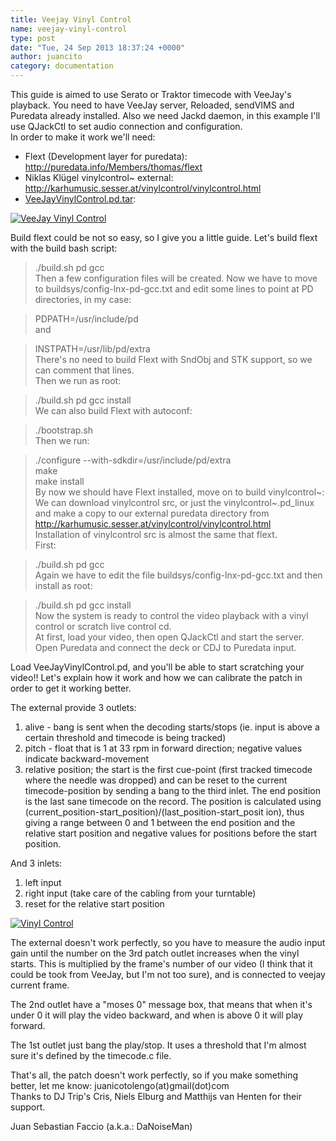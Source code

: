 ```yaml
---
title: Veejay Vinyl Control
name: veejay-vinyl-control
type: post
date: "Tue, 24 Sep 2013 18:37:24 +0000"
author: juancito
category: documentation
---
```

This guide is aimed to use Serato or Traktor timecode with VeeJay's playback. You need to have VeeJay server, Reloaded, sendVIMS and Puredata already installed. Also we need Jackd daemon, in this example I'll use QJackCtl to set audio connection and configuration.  
In order to make it work we'll need:  

* Flext (Development layer for puredata):  
http://puredata.info/Members/thomas/flext  
* Niklas Klügel vinylcontrol~ external:  
http://karhumusic.sesser.at/vinylcontrol/vinylcontrol.html  
* [VeeJayVinylControl.pd.tar](http://www.veejayhq.net/wp-content/uploads/2013/09/VeeJayVinylControl.pd_.tar.gz):  

[![](http://www.veejayhq.net/wp-content/uploads/2013/09/VeeJayVinylControl-300x225.png "VeeJay Vinyl Control")](http://www.veejayhq.net/wp-content/uploads/2013/09/VeeJayVinylControl.png)  

Build flext could be not so easy, so I give you a little guide. Let's build flext with the build bash script:  


> ./build.sh pd gcc  
Then a few configuration files will be created. Now we have to move to buildsys/config-lnx-pd-gcc.txt and edit some lines to point at PD directories, in my case:  


> PDPATH=/usr/include/pd  
and  


> INSTPATH=/usr/lib/pd/extra  
There's no need to build Flext with SndObj and STK support, so we can comment that lines.  
Then we run as root:  


> ./build.sh pd gcc install  
We can also build Flext with autoconf:  


> ./bootstrap.sh  
Then we run:  


> ./configure --with-sdkdir=/usr/include/pd/extra  
> make  
> make install  
By now we should have Flext installed, move on to build vinylcontrol~:  
We can download vinylcontrol src, or just the vinylcontrol~.pd_linux and make a copy to our external puredata directory from http://karhumusic.sesser.at/vinylcontrol/vinylcontrol.html  
Installation of vinylcontrol src is almost the same that flext.  
First:  


> ./build.sh pd gcc  
Again we have to edit the file buildsys/config-lnx-pd-gcc.txt and then install as root:  


> ./build.sh pd gcc install  
Now the system is ready to control the video playback with a vinyl control or scratch live control cd.  
At first, load your video, then open QJackCtl and start the server. Open Puredata and connect the deck or CDJ to Puredata input.  

Load VeeJayVinylControl.pd, and you'll be able to start scratching your video!! Let's explain how it work and how we can calibrate the patch in order to get it working better.  

The external provide 3 outlets:  
1) alive - bang is sent when the decoding starts/stops (ie. input is above a certain threshold and timecode is being tracked)  
2) pitch - float that is 1 at 33 rpm in forward direction; negative values indicate backward-movement  
3) relative position; the start is the first cue-point (first tracked timecode where the needle was dropped) and can be reset to the current timecode-position by sending a bang to the third inlet. The end position is the last sane timecode on the record. The position is calculated using (current_position-start_position)/(last_position-start_posit ion), thus giving a range between 0 and 1 between the end position and the relative start position and negative values for positions before the start position.  

And 3 inlets:  
1) left input  
2) right input (take care of the cabling from your turntable)  
3) reset for the relative start position  

[![](http://www.veejayhq.net/wp-content/uploads/2013/09/vinylcontrol-300x264.png "Vinyl Control")](http://www.veejayhq.net/wp-content/uploads/2013/09/vinylcontrol.png)  

The external doesn't work perfectly, so you have to measure the audio input gain until the number on the 3rd patch outlet increases when the vinyl starts. This is multiplied by the frame's number of our video (I think that it could be took from VeeJay, but I'm not too sure), and is connected to veejay current frame.  

The 2nd outlet have a "moses 0" message box, that means that when it's under 0 it will play the video backward, and when is above 0 it will play forward.  

The 1st outlet just bang the play/stop. It uses a threshold that I'm almost sure it's defined by the timecode.c file.  

That's all, the patch doesn't work perfectly, so if you make something better, let me know: juanicotolengo(at)gmail(dot)com  
Thanks to DJ Trip's Cris, Niels Elburg and Matthijs van Henten for their support.  

Juan Sebastian Faccio (a.k.a.: DaNoiseMan)